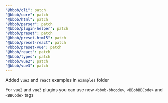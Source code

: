 ```yaml
---
"@bbob/cli": patch
"@bbob/core": patch
"@bbob/html": patch
"@bbob/parser": patch
"@bbob/plugin-helper": patch
"@bbob/preset": patch
"@bbob/preset-html5": patch
"@bbob/preset-react": patch
"@bbob/preset-vue": patch
"@bbob/react": patch
"@bbob/types": patch
"@bbob/vue2": patch
"@bbob/vue3": patch
---
```


Added `vue3` and `react` examples in `examples` folder

For `vue2` and `vue3` plugins you can use now `<bbob-bbcode>`, `<BBobBBCode>` and `<BBCode>` tags
